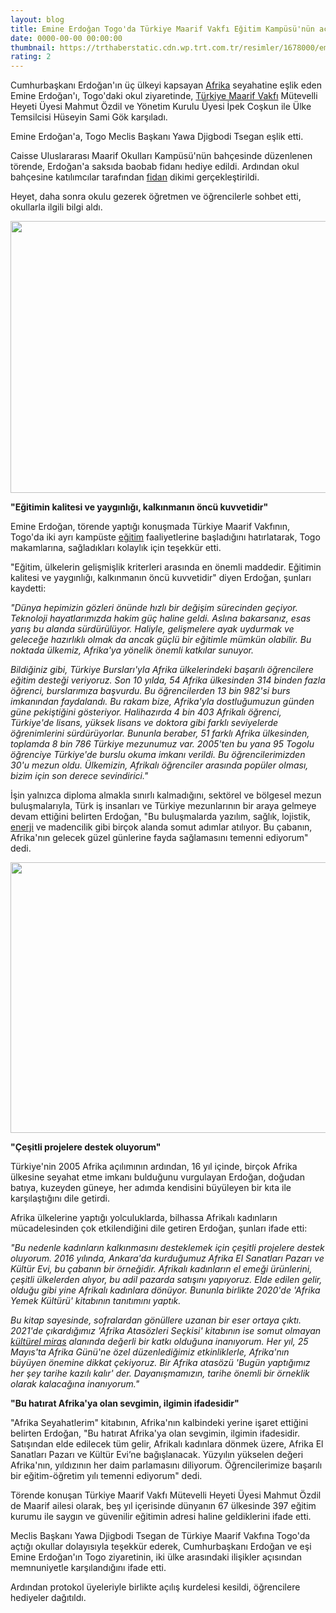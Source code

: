 ```yaml
--- 
layout: blog
title: Emine Erdoğan Togo'da Türkiye Maarif Vakfı Eğitim Kampüsü'nün açılışını yaptı
date: 0000-00-00 00:00:00
thumbnail: https://trthaberstatic.cdn.wp.trt.com.tr/resimler/1678000/emine-erdogan-togo-aa-1678153.jpg
rating: 2
---
```

<p>
	Cumhurbaşkanı Erdoğan'ın üç ülkeyi kapsayan <a href="https://www.trthaber.com/etiket/afrika/" target="_blank">Afrika</a> seyahatine eşlik eden Emine Erdoğan'ı, Togo'daki okul ziyaretinde, <a href="https://www.trthaber.com/etiket/turkiye-maarif-vakfi/" target="_blank">Türkiye Maarif Vakfı</a> Mütevelli Heyeti Üyesi Mahmut Özdil ve Yönetim Kurulu Üyesi İpek Coşkun ile Ülke Temsilcisi Hüseyin Sami Gök karşıladı.</p>
<p>
	Emine Erdoğan'a, Togo Meclis Başkanı Yawa Djigbodi Tsegan eşlik etti.</p>
<p>
	Caisse Uluslararası Maarif Okulları Kampüsü'nün bahçesinde düzenlenen törende, Erdoğan'a saksıda baobab fidanı hediye edildi. Ardından okul bahçesine katılımcılar tarafından <a href="https://www.trthaber.com/etiket/fidan/" target="_blank">fidan</a> dikimi gerçekleştirildi.</p>
<p>
	Heyet, daha sonra okulu gezerek öğretmen ve öğrencilerle sohbet etti, okullarla ilgili bilgi aldı.</p>
<p>
	<img alt="" src="dosyalar/images/20211019_2_50510597_69811904.jpg" style="width: 650px; height: 435px;" /></p>
<p>
	<strong>"Eğitimin kalitesi ve yaygınlığı, kalkınmanın öncü kuvvetidir"</strong></p>
<p>
	Emine Erdoğan, törende yaptığı konuşmada Türkiye Maarif Vakfının, Togo'da iki ayrı kampüste <a href="https://www.trthaber.com/etiket/egitim/" target="_blank">eğitim</a> faaliyetlerine başladığını hatırlatarak, Togo makamlarına, sağladıkları kolaylık için teşekkür etti.</p>
<p>
	"Eğitim, ülkelerin gelişmişlik kriterleri arasında en önemli maddedir. Eğitimin kalitesi ve yaygınlığı, kalkınmanın öncü kuvvetidir" diyen Erdoğan, şunları kaydetti:</p>
<p>
	<em>"Dünya hepimizin gözleri önünde hızlı bir değişim sürecinden geçiyor. Teknoloji hayatlarımızda hakim güç haline geldi. Aslına bakarsanız, esas yarış bu alanda sürdürülüyor. Haliyle, gelişmelere ayak uydurmak ve geleceğe hazırlıklı olmak da ancak güçlü bir eğitimle mümkün olabilir. Bu noktada ülkemiz, Afrika'ya yönelik önemli katkılar sunuyor.</em></p>
<p>
	<em>Bildiğiniz gibi, Türkiye Bursları'yla Afrika ülkelerindeki başarılı öğrencilere eğitim desteği veriyoruz. Son 10 yılda, 54 Afrika ülkesinden 314 binden fazla öğrenci, burslarımıza başvurdu. Bu öğrencilerden 13 bin 982'si burs imkanından faydalandı. Bu rakam bize, Afrika'yla dostluğumuzun günden güne pekiştiğini gösteriyor. Halihazırda 4 bin 403 Afrikalı öğrenci, Türkiye'de lisans, yüksek lisans ve doktora gibi farklı seviyelerde öğrenimlerini sürdürüyorlar. Bununla beraber, 51 farklı Afrika ülkesinden, toplamda 8 bin 786 Türkiye mezunumuz var. 2005'ten bu yana 95 Togolu öğrenciye Türkiye'de burslu okuma imkanı verildi. Bu öğrencilerimizden 30'u mezun oldu. Ülkemizin, Afrikalı öğrenciler arasında popüler olması, bizim için son derece sevindirici."</em></p>
<p>
	İşin yalnızca diploma almakla sınırlı kalmadığını, sektörel ve bölgesel mezun buluşmalarıyla, Türk iş insanları ve Türkiye mezunlarının bir araya gelmeye devam ettiğini belirten Erdoğan, "Bu buluşmalarda yazılım, sağlık, lojistik, <a href="https://www.trthaber.com/etiket/enerji/" target="_blank">enerji</a> ve madencilik gibi birçok alanda somut adımlar atılıyor. Bu çabanın, Afrika'nın gelecek güzel günlerine fayda sağlamasını temenni ediyorum" dedi.</p>
<p>
	<img alt="" src="dosyalar/images/20211019_2_50510597_69811900.jpg" style="width: 650px; height: 433px;" /></p>
<p>
	<strong>"Çeşitli projelere destek oluyorum"</strong></p>
<p>
	Türkiye'nin 2005 Afrika açılımının ardından, 16 yıl içinde, birçok Afrika ülkesine seyahat etme imkanı bulduğunu vurgulayan Erdoğan, doğudan batıya, kuzeyden güneye, her adımda kendisini büyüleyen bir kıta ile karşılaştığını dile getirdi.</p>
<p>
	Afrika ülkelerine yaptığı yolculuklarda, bilhassa Afrikalı kadınların mücadelesinden çok etkilendiğini dile getiren Erdoğan, şunları ifade etti:</p>
<p>
	<em>"Bu nedenle kadınların kalkınmasını desteklemek için çeşitli projelere destek oluyorum. 2016 yılında, Ankara'da kurduğumuz Afrika El Sanatları Pazarı ve Kültür Evi, bu çabanın bir örneğidir. Afrikalı kadınların el emeği ürünlerini, çeşitli ülkelerden alıyor, bu adil pazarda satışını yapıyoruz. Elde edilen gelir, olduğu gibi yine Afrikalı kadınlara dönüyor. Bununla birlikte 2020'de 'Afrika Yemek Kültürü' kitabının tanıtımını yaptık. </em></p>
<p>
	<em>Bu kitap sayesinde, sofralardan gönüllere uzanan bir eser ortaya çıktı. 2021'de çıkardığımız 'Afrika Atasözleri Seçkisi' kitabının ise somut olmayan <a href="https://www.trthaber.com/etiket/kulturel-miras/" target="_blank">kültürel miras</a> alanında değerli bir katkı olduğuna inanıyorum. Her yıl, 25 Mayıs'ta Afrika Günü'ne özel düzenlediğimiz etkinliklerle, Afrika'nın büyüyen önemine dikkat çekiyoruz. Bir Afrika atasözü 'Bugün yaptığımız her şey tarihe kazılı kalır' der. Dayanışmamızın, tarihe önemli bir örneklik olarak kalacağına inanıyorum."</em></p>
<p>
	<strong>"Bu hatırat Afrika'ya olan sevgimin, ilgimin ifadesidir"</strong></p>
<p>
	"Afrika Seyahatlerim" kitabının, Afrika'nın kalbindeki yerine işaret ettiğini belirten Erdoğan, "Bu hatırat Afrika'ya olan sevgimin, ilgimin ifadesidir. Satışından elde edilecek tüm gelir, Afrikalı kadınlara dönmek üzere, Afrika El Sanatları Pazarı ve Kültür Evi’ne bağışlanacak. Yüzyılın yükselen değeri Afrika'nın, yıldızının her daim parlamasını diliyorum. Öğrencilerimize başarılı bir eğitim-öğretim yılı temenni ediyorum" dedi.</p>
<p>
	Törende konuşan Türkiye Maarif Vakfı Mütevelli Heyeti Üyesi Mahmut Özdil de Maarif ailesi olarak, beş yıl içerisinde dünyanın 67 ülkesinde 397 eğitim kurumu ile saygın ve güvenilir eğitimin adresi haline geldiklerini ifade etti.</p>
<p>
	Meclis Başkanı Yawa Djigbodi Tsegan de Türkiye Maarif Vakfına Togo'da açtığı okullar dolayısıyla teşekkür ederek, Cumhurbaşkanı Erdoğan ve eşi Emine Erdoğan'ın Togo ziyaretinin, iki ülke arasındaki ilişikler açısından memnuniyetle karşılandığını ifade etti.</p>
<p>
	Ardından protokol üyeleriyle birlikte açılış kurdelesi kesildi, öğrencilere hediyeler dağıtıldı.</p>
